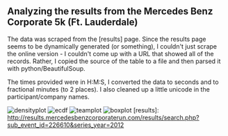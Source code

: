 Analyzing the results from the Mercedes Benz Corporate 5k (Ft. Lauderdale)
--------------

The data was scraped from the [results] page. Since the results page seems to be dynamically generated (or something), I couldn't just scrape the online version - I couldn't come up with a URL that showed all of the records. Rather, I copied the source of the table to a file and then parsed it with python/BeautifulSoup.

The times provided were in H:M:S, I converted the data to seconds and to fractional minutes (to 2 places). I also cleaned up a little unicode in the participant/company names.

![densityplot](http://www.neilkodner.com/images/littlesnapper/5k_density_plot.png)
![ecdf](http://www.neilkodner.com/images/littlesnapper/5k_ecdf.png)
![teamplot](http://getfile0.posterous.com/getfile/files.posterous.com/neilkod/puIfypodktlnBHAlwApHfDtuJfdmIFHtmIauInbBjEusqpudclHhGlemhsFb/image.jpg.scaled1000.jpg)
![boxplot](http://www.neilkodner.com/images/littlesnapper/2012_5k_boxplot.png)
[results]: http://results.mercedesbenzcorporaterun.com/results/search.php?sub_event_id=226610&series_year=2012
